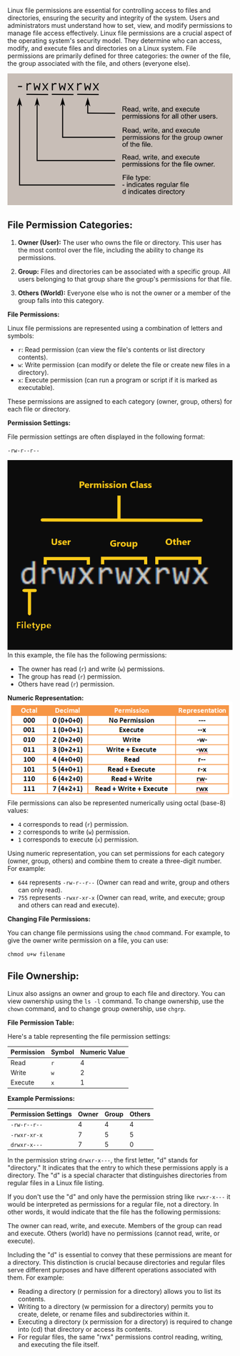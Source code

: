 Linux file permissions are essential for controlling access to files and directories, ensuring the security and integrity of the system. Users and administrators must understand how to set, view, and modify permissions to manage file access effectively.
Linux file permissions are a crucial aspect of the operating system's security model. They determine who can access, modify, and execute files and directories on a Linux system. File permissions are primarily defined for three categories: the owner of the file, the group associated with the file, and others (everyone else). 

![file_permission](./file_permissions.png)

## File Permission Categories:

1. **Owner (User):** The user who owns the file or directory. This user has the most control over the file, including the ability to change its permissions.

2. **Group:** Files and directories can be associated with a specific group. All users belonging to that group share the group's permissions for that file.

3. **Others (World):** Everyone else who is not the owner or a member of the group falls into this category.

**File Permissions:**

Linux file permissions are represented using a combination of letters and symbols:

- `r`: Read permission (can view the file's contents or list directory contents).
- `w`: Write permission (can modify or delete the file or create new files in a directory).
- `x`: Execute permission (can run a program or script if it is marked as executable).

These permissions are assigned to each category (owner, group, others) for each file or directory.

**Permission Settings:**

File permission settings are often displayed in the following format:

```
-rw-r--r--
```
![permission_class](./permission_class.png)
In this example, the file has the following permissions:
- The owner has read (`r`) and write (`w`) permissions.
- The group has read (`r`) permission.
- Others have read (`r`) permission.

**Numeric Representation:**
![octal permisssion](./octal_permissions.png)
File permissions can also be represented numerically using octal (base-8) values:

- `4` corresponds to read (`r`) permission.
- `2` corresponds to write (`w`) permission.
- `1` corresponds to execute (`x`) permission.

Using numeric representation, you can set permissions for each category (owner, group, others) and combine them to create a three-digit number. For example:

- `644` represents `-rw-r--r--` (Owner can read and write, group and others can only read).
- `755` represents `-rwxr-xr-x` (Owner can read, write, and execute; group and others can read and execute).

**Changing File Permissions:**

You can change file permissions using the `chmod` command. For example, to give the owner write permission on a file, you can use:

```
chmod u+w filename
```

## File Ownership:

Linux also assigns an owner and group to each file and directory. You can view ownership using the `ls -l` command. To change ownership, use the `chown` command, and to change group ownership, use `chgrp`.


**File Permission Table:**

Here's a table representing the file permission settings:

| Permission | Symbol | Numeric Value |
|------------|--------|---------------|
| Read       | `r`    | 4             |
| Write      | `w`    | 2             |
| Execute    | `x`    | 1             |

**Example Permissions:**

| Permission Settings | Owner | Group | Others |
|---------------------|-------|-------|--------|
| `-rw-r--r--`       |   4   |   4   |   4    |
| `-rwxr-xr-x`       |   7   |   5   |   5    |
| `drwxr-x---`       |   7   |   5   |   0    |


In the permission string `drwxr-x---`, the first letter, "d" stands for "directory." It indicates that the entry to which these permissions apply is a directory. The "d" is a special character that distinguishes directories from regular files in a Linux file listing.


If you don't use the "d" and only have the permission string like `rwxr-x---` it would be interpreted as permissions for a regular file, not a directory. In other words, it would indicate that the file has the following permissions:

The owner can read, write, and execute.
Members of the group can read and execute.
Others (world) have no permissions (cannot read, write, or execute).

Including the "d" is essential to convey that these permissions are meant for a directory. This distinction is crucial because directories and regular files serve different purposes and have different operations associated with them. For example:
- Reading a directory (r permission for a directory) allows you to list its contents.
- Writing to a directory (w permission for a directory) permits you to create, delete, or rename files and subdirectories within it.
- Executing a directory (x permission for a directory) is required to change into (cd) that directory or access its contents.
- For regular files, the same "rwx" permissions control reading, writing, and executing the file itself.

